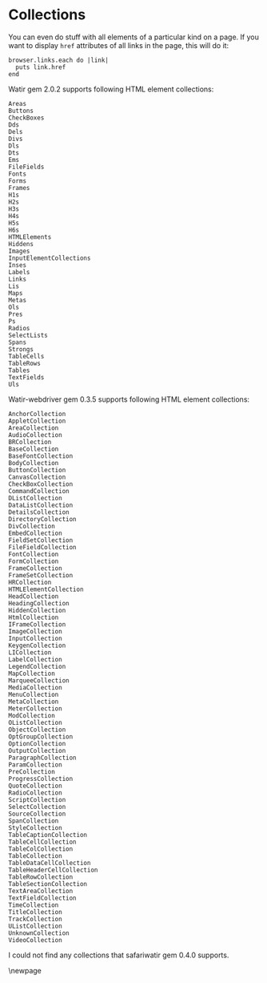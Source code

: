 # Collections

You can even do stuff with all elements of a particular kind on a page. If you want to display `href` attributes of all links in the page, this will do it:

    browser.links.each do |link|
      puts link.href
    end

Watir gem 2.0.2 supports following HTML element collections:

    Areas
    Buttons
    CheckBoxes
    Dds
    Dels
    Divs
    Dls
    Dts
    Ems
    FileFields
    Fonts
    Forms
    Frames
    H1s
    H2s
    H3s
    H4s
    H5s
    H6s
    HTMLElements
    Hiddens
    Images
    InputElementCollections
    Inses
    Labels
    Links
    Lis
    Maps
    Metas
    Ols
    Pres
    Ps
    Radios
    SelectLists
    Spans
    Strongs
    TableCells
    TableRows
    Tables
    TextFields
    Uls

Watir-webdriver gem 0.3.5 supports following HTML element collections:

    AnchorCollection
    AppletCollection
    AreaCollection
    AudioCollection
    BRCollection
    BaseCollection
    BaseFontCollection
    BodyCollection
    ButtonCollection
    CanvasCollection
    CheckBoxCollection
    CommandCollection
    DListCollection
    DataListCollection
    DetailsCollection
    DirectoryCollection
    DivCollection
    EmbedCollection
    FieldSetCollection
    FileFieldCollection
    FontCollection
    FormCollection
    FrameCollection
    FrameSetCollection
    HRCollection
    HTMLElementCollection
    HeadCollection
    HeadingCollection
    HiddenCollection
    HtmlCollection
    IFrameCollection
    ImageCollection
    InputCollection
    KeygenCollection
    LICollection
    LabelCollection
    LegendCollection
    MapCollection
    MarqueeCollection
    MediaCollection
    MenuCollection
    MetaCollection
    MeterCollection
    ModCollection
    OListCollection
    ObjectCollection
    OptGroupCollection
    OptionCollection
    OutputCollection
    ParagraphCollection
    ParamCollection
    PreCollection
    ProgressCollection
    QuoteCollection
    RadioCollection
    ScriptCollection
    SelectCollection
    SourceCollection
    SpanCollection
    StyleCollection
    TableCaptionCollection
    TableCellCollection
    TableColCollection
    TableCollection
    TableDataCellCollection
    TableHeaderCellCollection
    TableRowCollection
    TableSectionCollection
    TextAreaCollection
    TextFieldCollection
    TimeCollection
    TitleCollection
    TrackCollection
    UListCollection
    UnknownCollection
    VideoCollection

I could not find any collections that safariwatir gem 0.4.0 supports.

\newpage


